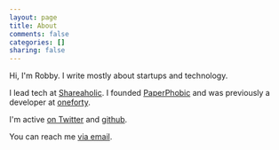 ```yaml
---
layout: page
title: About
comments: false
categories: []
sharing: false
---
```


Hi, I'm Robby. I write mostly about startups and technology.

I lead tech at [Shareaholic](http://shareaholic.com). I founded [PaperPhobic](http://paperphobic.com) and was previously a developer at [oneforty](http://oneforty.com).

I'm active [on Twitter](http://twitter.com/freerobby) and [github](http://github.com/freerobby).

You can reach me [via email](mailto:robby@freerobby.com).
